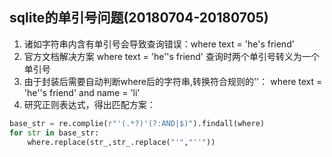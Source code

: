 ## sqlite的单引号问题(20180704-20180705)

1. 诸如字符串内含有单引号会导致查询错误：where text = 'he's friend'
2. 官方文档解决方案 where text = 'he''s friend' 查询时两个单引号转义为一个单引号
3. 由于封装后需要自动判断where后的字符串,转换符合规则的''： where text = 'he''s friend' and name = 'li'
4. 研究正则表达式，得出匹配方案：

```python
base_str = re.complie(r"'(.*?)'(?:AND|$)").findall(where)
for str in base_str:
    where.replace(str_,str_.replace("'","''"))
```
